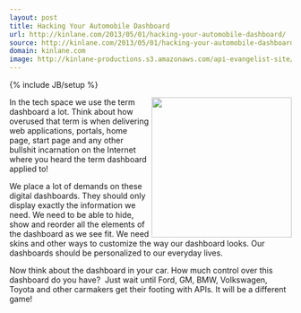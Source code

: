 ```yaml
---
layout: post
title: Hacking Your Automobile Dashboard
url: http://kinlane.com/2013/05/01/hacking-your-automobile-dashboard/
source: http://kinlane.com/2013/05/01/hacking-your-automobile-dashboard/
domain: kinlane.com
image: http://kinlane-productions.s3.amazonaws.com/api-evangelist-site/blog/automobile-dashboard-api.jpg
---
```

{% include JB/setup %}<p>
     <img class="c1" src="https://s3.amazonaws.com/kinlane-productions/api-evangelist/automobile/automobile-dashboard-api.jpg" alt="" width="250" align="right" />
</p>
<p>
     In the tech space we use the term dashboard a lot. Think about how overused that term is when delivering web applications, portals, home page, start page and any other bullshit incarnation on the Internet where you heard the term dashboard applied to!
</p>
<p>
     We place a lot of demands on these digital dashboards. They should only display exactly the information we need. We need to be able to hide, show and reorder all the elements of the dashboard as we see fit. We need skins and other ways to customize the way our dashboard looks. Our dashboards should be personalized to our everyday lives.
</p>
<p>
     Now think about the dashboard in your car. How much control over this dashboard do you have? &nbsp;Just wait until Ford, GM, BMW, Volkswagen, Toyota and other carmakers get their footing with APIs. It will be a different game!
</p>
